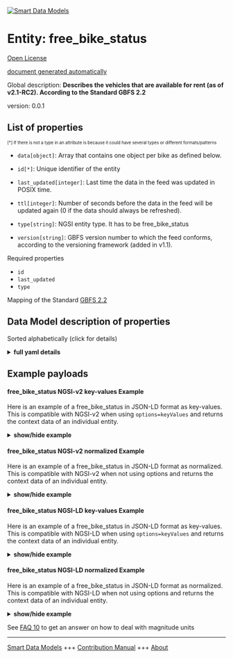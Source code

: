 <!-- 10-Header -->  
[![Smart Data Models](https://smartdatamodels.org/wp-content/uploads/2022/01/SmartDataModels_logo.png "Logo")](https://smartdatamodels.org)  
Entity: free_bike_status  
========================<!-- /10-Header -->  
<!-- 15-License -->  
[Open License](https://github.com/smart-data-models//dataModel.GBFS/blob/master/free_bike_status/LICENSE.md)  
[document generated automatically](https://docs.google.com/presentation/d/e/2PACX-1vTs-Ng5dIAwkg91oTTUdt8ua7woBXhPnwavZ0FxgR8BsAI_Ek3C5q97Nd94HS8KhP-r_quD4H0fgyt3/pub?start=false&loop=false&delayms=3000#slide=id.gb715ace035_0_60)  
<!-- /15-License -->  
<!-- 20-Description -->  
Global description: **Describes the vehicles that are available for rent (as of v2.1-RC2). According to the Standard GBFS 2.2**  
version: 0.0.1  
<!-- /20-Description -->  
<!-- 30-PropertiesList -->  

## List of properties  

<sup><sub>[*] If there is not a type in an attribute is because it could have several types or different formats/patterns</sub></sup>  
- `data[object]`: Array that contains one object per bike as defined below.  	  
- `id[*]`: Unique identifier of the entity  - `last_updated[integer]`: Last time the data in the feed was updated in POSIX time.  - `ttl[integer]`: Number of seconds before the data in the feed will be updated again (0 if the data should always be refreshed).  - `type[string]`: NGSI entity type. It has to be free_bike_status  - `version[string]`: GBFS version number to which the feed conforms, according to the versioning framework (added in v1.1).  <!-- /30-PropertiesList -->  
<!-- 35-RequiredProperties -->  
Required properties  
- `id`  - `last_updated`  - `type`  <!-- /35-RequiredProperties -->  
<!-- 40-RequiredProperties -->  
Mapping of the Standard [GBFS 2.2](https://github.com/NABSA/gbfs/blob/v2.2/gbfs.md)  
<!-- /40-RequiredProperties -->  
<!-- 50-DataModelHeader -->  
## Data Model description of properties  
Sorted alphabetically (click for details)  
<!-- /50-DataModelHeader -->  
<!-- 60-ModelYaml -->  
<details><summary><strong>full yaml details</strong></summary>    
```yaml  
free_bike_status:    
  description: Describes the vehicles that are available for rent (as of v2.1-RC2). According to the Standard GBFS 2.2    
  properties:    
    data:    
      description: Array that contains one object per bike as defined below.    
      properties:    
        bikes:    
          items:    
            properties:    
              bike_id:    
                description: Rotating (as of v2.0) identifier of a vehicle.    
                type: string    
              current_range_meters:    
                description: The furthest distance in meters that the vehicle can travel without recharging or refueling with the vehicle's current charge or fuel (added in v2.1-RC).    
                minimum: 0    
                type: number    
              is_disabled:    
                description: 'Is the vehicle currently disabled (broken)?'    
                type: boolean    
              is_reserved:    
                description: 'Is the vehicle currently reserved?'    
                type: boolean    
              last_reported:    
                description: The last time this vehicle reported its status to the operator's backend in POSIX time (added in v2.1-RC).    
                minimum: 1450155600    
                type: number    
              lat:    
                description: The latitude of the vehicle.    
                maximum: 90    
                minimum: -90    
                type: number    
              lon:    
                description: The longitude of the vehicle.    
                maximum: 180    
                minimum: -180    
                type: number    
              pricing_plan_id:    
                description: The plan_id of the pricing plan this vehicle is eligible for (added in v2.1-RC2).    
                type: string    
              rental_uris:    
                description: 'Contains rental uris for Android, iOS, and web in the android, ios, and web fields (added in v1.1).'    
                properties:    
                  android:    
                    description: URI that can be passed to an Android app with an intent (added in v1.1).    
                    format: uri    
                    type: string    
                  ios:    
                    description: URI that can be used on iOS to launch the rental app for this vehicle (added in v1.1).    
                    format: uri    
                    type: string    
                  web:    
                    description: URL that can be used by a web browser to show more information about renting this vehicle (added in v1.1).    
                    format: uri    
                    type: string    
                type: object    
              station_id:    
                description: Identifier referencing the station_id if the vehicle is currently at a station (added in v2.1-RC2).    
                type: string    
              vehicle_type_id:    
                description: The vehicle_type_id of this vehicle (added in v2.1-RC).    
                type: string    
            required:    
              - bike_id    
              - is_reserved    
              - is_disabled    
            type: object    
          required:    
            - bikes    
          type: array    
      type: object    
      x-ngsi:    
        type: Property    
    id:    
      anyOf:    
        - description: Identifier format of any NGSI entity    
          maxLength: 256    
          minLength: 1    
          pattern: ^[\w\-\.\{\}\$\+\*\[\]`|~^@!,:\\]+$    
          type: string    
          x-ngsi:    
            type: Property    
        - description: Identifier format of any NGSI entity    
          format: uri    
          type: string    
          x-ngsi:    
            type: Property    
      description: Unique identifier of the entity    
      x-ngsi:    
        type: Property    
    last_updated:    
      description: Last time the data in the feed was updated in POSIX time.    
      minimum: 1450155600    
      type: integer    
      x-ngsi:    
        type: Property    
    ttl:    
      description: Number of seconds before the data in the feed will be updated again (0 if the data should always be refreshed).    
      minimum: 0    
      type: integer    
      x-ngsi:    
        type: Property    
    type:    
      description: NGSI entity type. It has to be free_bike_status    
      enum:    
        - free_bike_status    
      type: string    
      x-ngsi:    
        type: Property    
    version:    
      description: 'GBFS version number to which the feed conforms, according to the versioning framework (added in v1.1).'    
      enum:    
        - 2.2    
        - 3.0-RC    
        - 3.0    
      type: string    
      x-ngsi:    
        type: Property    
  required:    
    - id    
    - last_updated    
    - type    
  type: object    
  x-derived-from: https://github.com/NABSA/gbfs/blob/v2.2/gbfs.md    
  x-disclaimer: 'Redistribution and use in source and binary forms, with or without modification, are permitted  provided that the license conditions are met. Copyleft (c) 2022 Contributors to Smart Data Models Program'    
  x-license-url: https://github.com/smart-data-models/dataModel.GBFS/blob/master/free_bike_status/LICENSE.md    
  x-model-schema: https://smart-data-models.github.io/dataModel.GBFS/free_bike_status/schema.json    
  x-model-tags: GBFS    
  x-version: 0.0.1    
```  
</details>    
<!-- /60-ModelYaml -->  
<!-- 70-MiddleNotes -->  
<!-- /70-MiddleNotes -->  
<!-- 80-Examples -->  
## Example payloads    
#### free_bike_status NGSI-v2 key-values Example    
Here is an example of a free_bike_status in JSON-LD format as key-values. This is compatible with NGSI-v2 when  using `options=keyValues` and returns the context data of an individual entity.  
<details><summary><strong>show/hide example</strong></summary>    
```json  
{  
    "id": "urn:ngsi-ld:free_bike_status:id:ZMAW:94046191",  
    "type": "free_bike_status",  
    "last_updated": 1450156464,  
    "ttl": 864,  
    "version": "3.0-RC",  
    "data": {  
        "bikes": [  
            {  
                "bike_id": "bike:001:0023",  
                "lat": 9.6,  
                "lon": 18.6,  
                "is_reserved": true,  
                "is_disabled": false,  
                "rental_uris": {  
                    "android": "urn:ngsi-ld:free_bike_status:android:DDCU:76475938",  
                    "ios": "urn:ngsi-ld:free_bike_status:ios:OJIQ:89241157",  
                    "web": "urn:ngsi-ld:free_bike_status:web:XCVS:38778408"  
                },  
                "vehicle_type_id": "regular bike",  
                "last_reported": 1450156464,  
                "current_range_meters": 864.6,  
                "station_id": "Madrid puerta del sol",  
                "pricing_plan_id": "Tourist 1 day"  
            },  
            {  
                "bike_id": "bike:001:0024",  
                "lat": 9.6,  
                "lon": 18.6,  
                "is_reserved": true,  
                "is_disabled": false,  
                "rental_uris": {  
                    "android": "urn:ngsi-ld:free_bike_status:android:DDCU:76475938",  
                    "ios": "urn:ngsi-ld:free_bike_status:ios:OJIQ:89241157",  
                    "web": "urn:ngsi-ld:free_bike_status:web:XCVS:38778408"  
                },  
                "vehicle_type_id": "regular bike",  
                "last_reported": 1450156464,  
                "current_range_meters": 864.6,  
                "station_id": "Madrid puerta del sol",  
                "pricing_plan_id": "Tourist 1 day"  
            }  
        ]  
    }  
}  
```  
</details>  
#### free_bike_status NGSI-v2 normalized Example    
Here is an example of a free_bike_status in JSON-LD format as normalized. This is compatible with NGSI-v2 when not using options and returns the context data of an individual entity.  
<details><summary><strong>show/hide example</strong></summary>    
```json  
{  
  "id": "urn:ngsi-ld:free_bike_status:id:ZMAW:94046191",  
  "type": "free_bike_status",  
  "last_updated": {  
    "type": "number",  
    "value": 1450156464  
  },  
  "ttl": {  
    "type": "number",  
    "value": 864  
  },  
  "version": {  
    "type": "string",  
    "value": "3.0-RC"  
  },  
  "data": {  
    "type": "object",  
    "value": {  
      "bikes": [  
        {  
          "bike_id": "bike:001:0023",  
          "lat": 9.6,  
          "lon": 18.6,  
          "is_reserved": true,  
          "is_disabled": false,  
          "rental_uris": {  
            "android": "urn:ngsi-ld:free_bike_status:android:DDCU:76475938",  
            "ios": "urn:ngsi-ld:free_bike_status:ios:OJIQ:89241157",  
            "web": "urn:ngsi-ld:free_bike_status:web:XCVS:38778408"  
          },  
          "vehicle_type_id": "regular bike",  
          "last_reported": 1450156464,  
          "current_range_meters": 864.6,  
          "station_id": "Madrid puerta del sol",  
          "pricing_plan_id": "Tourist 1 day"  
        },  
        {  
          "bike_id": "bike:001:0024",  
          "lat": 9.6,  
          "lon": 18.6,  
          "is_reserved": true,  
          "is_disabled": false,  
          "rental_uris": {  
            "android": "urn:ngsi-ld:free_bike_status:android:DDCU:76475938",  
            "ios": "urn:ngsi-ld:free_bike_status:ios:OJIQ:89241157",  
            "web": "urn:ngsi-ld:free_bike_status:web:XCVS:38778408"  
          },  
          "vehicle_type_id": "regular bike",  
          "last_reported": 1450156464,  
          "current_range_meters": 864.6,  
          "station_id": "Madrid puerta del sol",  
          "pricing_plan_id": "Tourist 1 day"  
        }  
      ]  
    }  
  }  
}  
```  
</details>  
#### free_bike_status NGSI-LD key-values Example    
Here is an example of a free_bike_status in JSON-LD format as key-values. This is compatible with NGSI-LD when  using `options=keyValues` and returns the context data of an individual entity.  
<details><summary><strong>show/hide example</strong></summary>    
```json  
{  
    "id": "urn:ngsi-ld:free_bike_status:id:ZMAW:94046191",  
    "type": "free_bike_status",  
    "last_updated": 1450156464,  
    "ttl": 864,  
    "version": "3.0-RC",  
    "data": {  
        "bikes": [  
            {  
                "bike_id": "bike:001:0023",  
                "lat": 9.6,  
                "lon": 18.6,  
                "is_reserved": true,  
                "is_disabled": false,  
                "rental_uris": {  
                    "android": "urn:ngsi-ld:free_bike_status:android:DDCU:76475938",  
                    "ios": "urn:ngsi-ld:free_bike_status:ios:OJIQ:89241157",  
                    "web": "urn:ngsi-ld:free_bike_status:web:XCVS:38778408"  
                },  
                "vehicle_type_id": "regular bike",  
                "last_reported": 1450156464,  
                "current_range_meters": 864.6,  
                "station_id": "Madrid puerta del sol",  
                "pricing_plan_id": "Tourist 1 day"  
            },  
            {  
                "bike_id": "bike:001:0024",  
                "lat": 9.6,  
                "lon": 18.6,  
                "is_reserved": true,  
                "is_disabled": false,  
                "rental_uris": {  
                    "android": "urn:ngsi-ld:free_bike_status:android:DDCU:76475938",  
                    "ios": "urn:ngsi-ld:free_bike_status:ios:OJIQ:89241157",  
                    "web": "urn:ngsi-ld:free_bike_status:web:XCVS:38778408"  
                },  
                "vehicle_type_id": "regular bike",  
                "last_reported": 1450156464,  
                "current_range_meters": 864.6,  
                "station_id": "Madrid puerta del sol",  
                "pricing_plan_id": "Tourist 1 day"  
            }  
        ]  
    },  
    "@context": [  
        "https://smartdatamodels.org/context.jsonld",  
        "https://raw.githubusercontent.com/smart-data-models/dataModel.GBFS/master/context.jsonld"  
    ]  
}  
```  
</details>  
#### free_bike_status NGSI-LD normalized Example    
Here is an example of a free_bike_status in JSON-LD format as normalized. This is compatible with NGSI-LD when not using options and returns the context data of an individual entity.  
<details><summary><strong>show/hide example</strong></summary>    
```json  
{  
    "id": "urn:ngsi-ld:free_bike_status:id:ZMAW:94046191",  
    "type": "free_bike_status",  
    "last_updated": {  
        "type": "Property",  
        "value": 1450156464  
    },  
    "ttl": {  
        "type": "Property",  
        "value": 864  
    },  
    "version": {  
        "type": "Property",  
        "value": "3.0-RC"  
    },  
    "data": {  
        "type": "Property",  
        "value": {  
            "bikes": [  
                {  
                    "bike_id": "bike:001:0023",  
                    "lat": 9.6,  
                    "lon": 18.6,  
                    "is_reserved": true,  
                    "is_disabled": false,  
                    "rental_uris": {  
                        "android": "urn:ngsi-ld:free_bike_status:android:DDCU:76475938",  
                        "ios": "urn:ngsi-ld:free_bike_status:ios:OJIQ:89241157",  
                        "web": "urn:ngsi-ld:free_bike_status:web:XCVS:38778408"  
                    },  
                    "vehicle_type_id": "regular bike",  
                    "last_reported": 1450156464,  
                    "current_range_meters": 864.6,  
                    "station_id": "Madrid puerta del sol",  
                    "pricing_plan_id": "Tourist 1 day"  
                },  
                {  
                    "bike_id": "bike:001:0024",  
                    "lat": 9.6,  
                    "lon": 18.6,  
                    "is_reserved": true,  
                    "is_disabled": false,  
                    "rental_uris": {  
                        "android": "urn:ngsi-ld:free_bike_status:android:DDCU:76475938",  
                        "ios": "urn:ngsi-ld:free_bike_status:ios:OJIQ:89241157",  
                        "web": "urn:ngsi-ld:free_bike_status:web:XCVS:38778408"  
                    },  
                    "vehicle_type_id": "regular bike",  
                    "last_reported": 1450156464,  
                    "current_range_meters": 864.6,  
                    "station_id": "Madrid puerta del sol",  
                    "pricing_plan_id": "Tourist 1 day"  
                }  
            ]  
        }  
    },  
    "@context": [  
        "https://smartdatamodels.org/context.jsonld",  
        "https://raw.githubusercontent.com/smart-data-models/dataModel.GBFS/master/context.jsonld"  
    ]  
}  
```  
</details><!-- /80-Examples -->  
<!-- 90-FooterNotes -->  
<!-- /90-FooterNotes -->  
<!-- 95-Units -->  
See [FAQ 10](https://smartdatamodels.org/index.php/faqs/) to get an answer on how to deal with magnitude units  
<!-- /95-Units -->  
<!-- 97-LastFooter -->  
---  
[Smart Data Models](https://smartdatamodels.org) +++ [Contribution Manual](https://bit.ly/contribution_manual) +++ [About](https://bit.ly/Introduction_SDM)<!-- /97-LastFooter -->  
